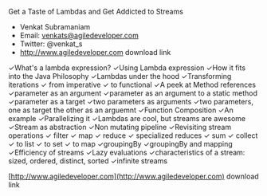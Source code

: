 Get a Taste of Lambdas and Get Addicted to Streams

- Venkat Subramaniam
- Email: venkats@agiledeveloper.com
- Twitter: @venkat_s
- http://www.agiledeveloper.com download link

✓What's a lambda expression?
✓Using Lambda expression
✓How it fits into the Java Philosophy
✓Lambdas under the hood
✓Transforming iterations
	✓ from imperative
	✓ to functional
✓A peek at Method references
  ✓parameter as an argument
  ✓parameter as an argument to a static method
  ✓parameter as a target
  ✓two parameters as arguments
  ✓two parameters, one as target the other as an arguemnt
✓Function Composition
✓An example
✓Parallelizing it
✓Lambdas are cool, but streams are awesome
✓Stream as abstraction
✓Non mutating pipeline
✓Revisiting stream operations
 ✓ filter
 ✓ map
 ✓ reduce
 ✓ specialized reduces
 ✓ sum
✓ collect 
  ✓ to list
  ✓ to set
  ✓ to map
✓groupingBy
✓groupingBy and mapping
✓Efficiency of streams
✓Lazy evaluations
✓characteristics of a stream: sized, ordered, distinct, sorted
✓infinite streams

[http://www.agiledeveloper.com](http://www.agiledeveloper.com) download link
